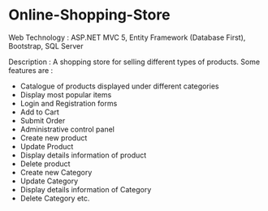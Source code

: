 # Online-Shopping-Store
Web Technology : ASP.NET MVC 5, Entity Framework (Database First), Bootstrap, SQL Server

Description : A shopping store for selling different types of products. Some features are : 
- Catalogue of products displayed under different categories
- Display most popular items
- Login and Registration forms
- Add to Cart
- Submit Order
- Administrative control panel
- Create new product
- Update Product
- Display details information of product
- Delete product
- Create new Category
- Update Category
- Display details information of Category
- Delete Category etc.

